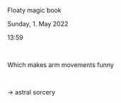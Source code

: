 Floaty magic book

Sunday, 1. May 2022

13:59

 

Which makes arm movements funny

 

-\> astral sorcery

 
